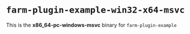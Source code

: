 # `farm-plugin-example-win32-x64-msvc`

This is the **x86_64-pc-windows-msvc** binary for `farm-plugin-example`

